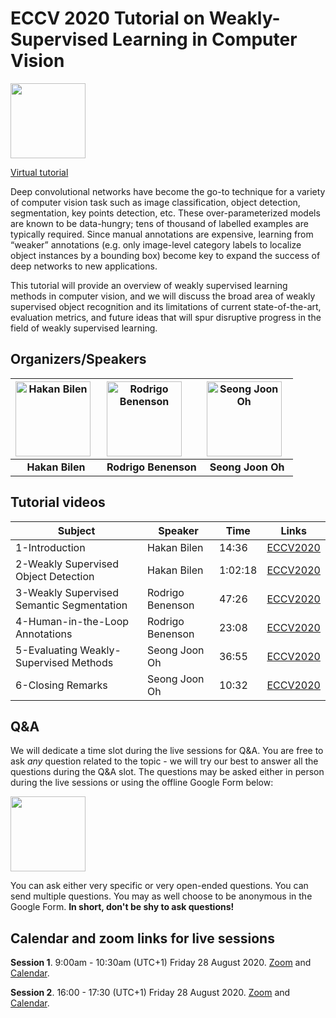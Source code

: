 # ECCV 2020 Tutorial on Weakly-Supervised Learning in Computer Vision

<a target="_blank" href="https://workshopsandtutorials.eccv2020.eu/papers/subject/weakly-supervised-learning-in-computer-vision/"><img border="0" src="https://workshopsandtutorials.eccv2020.eu/static/images/eccv-online-logo_A.png" height=120px></a>

[Virtual tutorial](https://workshopsandtutorials.eccv2020.eu/papers/subject/weakly-supervised-learning-in-computer-vision/)

Deep convolutional networks have become the go-to technique for a variety of computer vision task such as image classification, object detection, segmentation, key points detection, etc. These over-parameterized models are known to be data-hungry; tens of thousand of labelled examples are typically required. Since manual annotations are expensive, learning from “weaker” annotations (e.g. only image-level category labels to localize object instances by a bounding box) become key to expand the success of deep networks to new applications.

This tutorial will provide an overview of weakly supervised learning methods in computer vision, and we will discuss the broad area of weakly supervised object recognition and its limitations of current state-of-the-art, evaluation metrics, and future ideas that will spur disruptive progress in the field of weakly supervised learning.

## Organizers/Speakers

<img src="hakan.jpg" alt="Hakan Bilen" style="float: left; margin-right: 10px;" height=120px/> |  <img src="rodrigo.jpg" alt="Rodrigo Benenson" style="float: left; margin-right: 10px;" height=120px/> | <img src="joon.jpg" alt="Seong Joon Oh" style="float: left; margin-right: 10px;" height=120px/>
:--:|:--: | :--:
**Hakan Bilen** | **Rodrigo Benenson** | **Seong Joon Oh**

## Tutorial videos

Subject | Speaker | Time | Links
-- | -- | -- | -- 
1-Introduction | Hakan Bilen | 14:36 | [ECCV2020](https://workshopsandtutorials.eccv2020.eu/paper/947/) 
2-Weakly Supervised Object Detection | Hakan Bilen | 1:02:18 | [ECCV2020](https://workshopsandtutorials.eccv2020.eu/paper/440/) 
3-Weakly Supervised Semantic Segmentation | Rodrigo Benenson | 47:26 | [ECCV2020](https://workshopsandtutorials.eccv2020.eu/paper/438/) 
4-Human-in-the-Loop Annotations | Rodrigo Benenson | 23:08 | [ECCV2020](https://workshopsandtutorials.eccv2020.eu/paper/948/) 
5-Evaluating Weakly-Supervised Methods | Seong Joon Oh | 36:55 | [ECCV2020](https://workshopsandtutorials.eccv2020.eu/paper/949/) 
6-Closing Remarks | Seong Joon Oh | 10:32 | [ECCV2020](https://workshopsandtutorials.eccv2020.eu/paper/950/) 

## Q&A

We will dedicate a time slot during the live sessions for Q&A.
You are free to ask *any* question related to the topic - we will try our best to answer all the questions during the Q&A slot.
The questions may be asked either in person during the live sessions or using the offline Google Form below:

<a target="_blank" href="
https://forms.gle/iq9EstvTsEv2XZXj7"><img border="0" src="https://www.kindpng.com/picc/b/312/3125837.png" height=120px></a>

You can ask either very specific or very open-ended questions. You can send multiple questions. You may as well choose to be anonymous in the Google Form. 
**In short, don't be shy to ask questions!**


## Calendar and zoom links for live sessions

**Session 1**. 9:00am - 10:30am (UTC+1) Friday 28 August 2020. [Zoom](https://us02web.zoom.us/j/86144569402?pwd=TE11MnZ2UzlPV3lWTEpLS0NlSHkrUT09) and [Calendar](https://workshopsandtutorials.eccv2020.eu/paper/949/eccv_first_event.ics).

**Session 2**. 16:00 - 17:30 (UTC+1) Friday 28 August 2020. [Zoom](https://us02web.zoom.us/j/84042052119?pwd=RGF0YW9qWWFxZ2MrWk02WGpXSnB1QT09) and [Calendar](https://workshopsandtutorials.eccv2020.eu/paper/949/eccv_second_event.ics).




